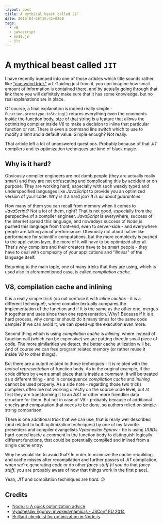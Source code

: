 ```yaml
---
layout: post
title: A mythical beast called JIT
date: 2016-04-08T19:45+0200
tags:
  - v8
  - javascript
  - node.js
  - jit
---
```


# A mythical beast called `JIT`

I have recently bumped into one of those articles which title sounds rather like ["one weird trick"](https://top.fse.guru/nodejs-a-quick-optimization-advice-7353b820c92e) ad. Guiding just from it, you can imagine how small amount of information is contained there, and by actually going through that link there you will definitely make sure that it has some knowledge, but no real explanations are in place.

Of course, a final explanation is indeed really simple - `Function.prototype.toString()` returns everything even the comments inside the function body, size of that string is a feature that allows the optimizing compiler inside *V8* to make a decision to inline that particular function or not. There is even a command line switch which to use to modify a limit and a default value. Simple enough? Not really.

That article left a lot of unanswered questions. Probably because of that *JIT* compilers and its optimization techniques are kind of black magic.

## Why is it hard?

Obviously compiler engineers are not dumb people (they are actually really smart) and they are not obfuscating and complicating this by accident or on purpose. They are working hard, especially with such weakly typed and underspecified languages like *JavaScript* to provide you an optimized version of your code. Why is it a hard job? *It is all about guarantees*.

How many of them you can recall from memory when it comes to *JavaScript*? Not a lot of them, right? That is not good, especially from the perspective of a compiler engineer. *JavaScript* is everywhere, success of the internet spread this language, and nowadays success of *Node.js* pushed this language from front-end, even to server-side - and everywhere people are talking about performance. Obviously not about native like performance for scientific computations, but the more complexity is pushed to the application layer, the more of it will have to be optimized after all. That's why compilers and their creators have to be smart people - they have to deal with complexity of your applications and "*illness*" of the language itself.

Returning to the main topic, one of many tricks that they are using, which is used also in aforementioned case, is called *compilation cache*.

## V8, compilation cache and inlining

It is a really simple trick (do not confuse it with *inline caches* - it is a different technique!), where compiler textually compares the implementation of the function and if it is the same as the other one, merges it together and uses since then one representation. Why? Because if it is a hard process, why compiler should do it many times for the same code sample? If we can avoid it, we can speed-up the execution even more.

Second thing which is using *compilation cache* is *inlining*, where instead of function call (which can be expensive) we are putting directly small piece of code. The more similarities we detect, the better cache utilization will be. And of course we can free program related memory (or rather reuse it inside *V8* to other things).

But there are a culprit related to those techniques - it is related with the *textual representation* of function body. As in the original example, if the code differs by even a small piece that is inside a comment, it will be treated as a different thing - and in consequence *compilation cache* and *inlining* cannot be used properly. As a side note - regarding those two tricks compilers often are not working directly on the source code level, but at first they are transforming it to an *AST* or other more friendlier data structure for them. But not in case of *V8* - probably because of additional checks and computation that needs to be done, so authors relied on simple string comparison.

There is one additional trick that we can use, that is really well described (and related to both optimization techniques) by one of my favorite presenters and compiler evangelists *Vyacheslav Egorov* - he is using *UUIDs* hard-coded inside a comment in the function body to distinguish logically different functions, that could be potentially compiled and inlined from a single cache entry.

Why he would like to avoid that? In order to minimize the cache rebuilding and cache misses after recompilation and further passes of *JIT* compilation, when we're generating code or do other *fancy stuff* (if you do that *fancy stuff*, you are probably aware of how that things work in the first place).

Yeah, *JIT* and compilation techniques are *hard*. :wink:

## Credits

- [Node.js: A quick optimization advice](https://top.fse.guru/nodejs-a-quick-optimization-advice-7353b820c92e)
- [Vyacheslav Egorov: invokedynamic.js - JSConf EU 2014](https://youtu.be/YOHBZactXus?t=515)
- [Brilliant checklist for optimization in Node.js](http://mrale.ph/blog/2011/12/18/v8-optimization-checklist.html)
